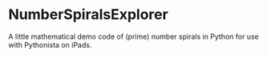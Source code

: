 # NumberSpiralsExplorer
A little mathematical demo code of (prime) number spirals in Python for use with Pythonista on iPads.
